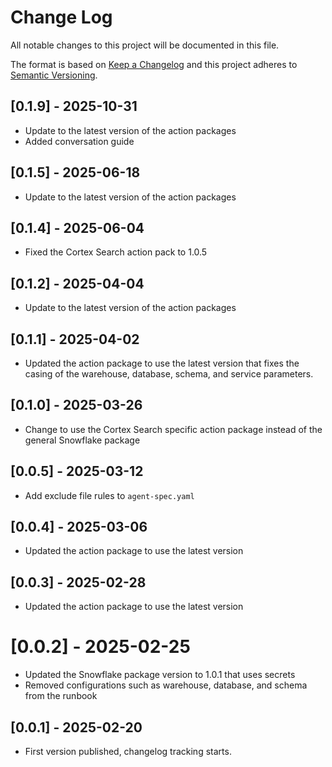 # Change Log

All notable changes to this project will be documented in this file.

The format is based on [Keep a Changelog](https://keepachangelog.com/)
and this project adheres to [Semantic Versioning](https://semver.org/).


## [0.1.9] - 2025-10-31

- Update to the latest version of the action packages
- Added conversation guide

## [0.1.5] - 2025-06-18

- Update to the latest version of the action packages

## [0.1.4] - 2025-06-04
- Fixed the Cortex Search action pack to 1.0.5

## [0.1.2] - 2025-04-04

- Update to the latest version of the action packages

## [0.1.1] - 2025-04-02

- Updated the action package to use the latest version that fixes the casing of the warehouse, database, schema, and service parameters.

## [0.1.0] - 2025-03-26

- Change to use the Cortex Search specific action package instead of the general Snowflake package

## [0.0.5] - 2025-03-12

- Add exclude file rules to `agent-spec.yaml`

## [0.0.4] - 2025-03-06

- Updated the action package to use the latest version

## [0.0.3] - 2025-02-28

- Updated the action package to use the latest version

# [0.0.2] - 2025-02-25

- Updated the Snowflake package version to 1.0.1 that uses secrets
- Removed configurations such as warehouse, database, and schema from the runbook

## [0.0.1] - 2025-02-20

- First version published, changelog tracking starts.

